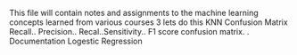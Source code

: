 This file will contain notes and assignments to the machine learning concepts learned from various courses
3
lets do this
KNN
Confusion Matrix
Recall.. Precision.. Recal..Sensitivity.. F1 score
confusion matrix. .
Documentation
Logestic Regression
